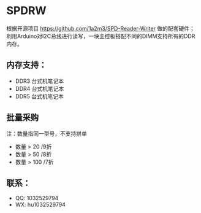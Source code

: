 # SPDRW

根据开源项目 https://github.com/1a2m3/SPD-Reader-Writer 做的配套硬件；利用Arduino对I2C总线进行读写，一块主控板搭配不同的DIMM支持所有的DDR内存。

## 内存支持：

 - DDR3 台式机笔记本
 - DDR4 台式机笔记本
 - DDR5 台式机笔记本




## 批量采购

注：数量指同一型号，不支持拼单

 - 数量 > 20 /9折
 - 数量 > 50 /8折
 - 数量 > 100 /7折


## 联系：
 - QQ: 1032529794
 - WX: hu1032529794
 

